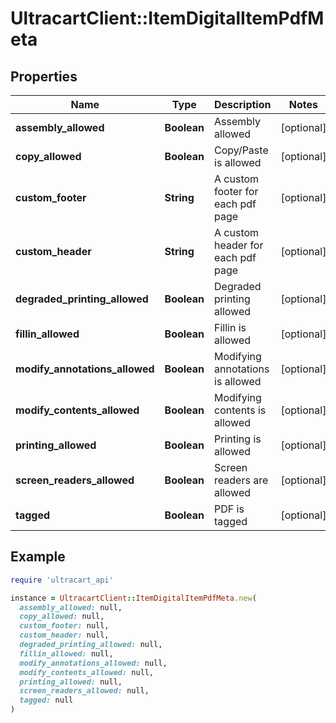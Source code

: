 # UltracartClient::ItemDigitalItemPdfMeta

## Properties

| Name | Type | Description | Notes |
| ---- | ---- | ----------- | ----- |
| **assembly_allowed** | **Boolean** | Assembly allowed | [optional] |
| **copy_allowed** | **Boolean** | Copy/Paste is allowed | [optional] |
| **custom_footer** | **String** | A custom footer for each pdf page | [optional] |
| **custom_header** | **String** | A custom header for each pdf page | [optional] |
| **degraded_printing_allowed** | **Boolean** | Degraded printing allowed | [optional] |
| **fillin_allowed** | **Boolean** | Fillin is allowed | [optional] |
| **modify_annotations_allowed** | **Boolean** | Modifying annotations is allowed | [optional] |
| **modify_contents_allowed** | **Boolean** | Modifying contents is allowed | [optional] |
| **printing_allowed** | **Boolean** | Printing is allowed | [optional] |
| **screen_readers_allowed** | **Boolean** | Screen readers are allowed | [optional] |
| **tagged** | **Boolean** | PDF is tagged | [optional] |

## Example

```ruby
require 'ultracart_api'

instance = UltracartClient::ItemDigitalItemPdfMeta.new(
  assembly_allowed: null,
  copy_allowed: null,
  custom_footer: null,
  custom_header: null,
  degraded_printing_allowed: null,
  fillin_allowed: null,
  modify_annotations_allowed: null,
  modify_contents_allowed: null,
  printing_allowed: null,
  screen_readers_allowed: null,
  tagged: null
)
```

